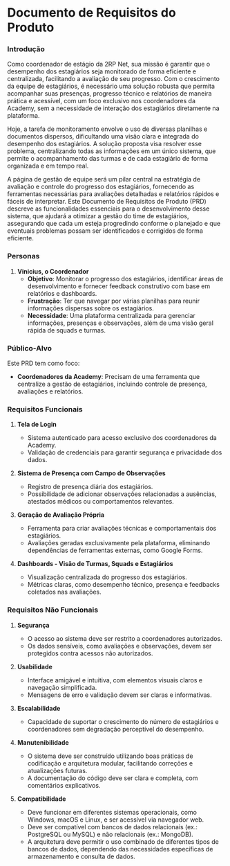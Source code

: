 # Documento de Requisitos do Produto

### **Introdução**

Como coordenador de estágio da 2RP Net, sua missão é garantir que o desempenho dos estagiários seja monitorado de forma eficiente e centralizada, facilitando a avaliação de seu progresso. Com o crescimento da equipe de estagiários, é necessário uma solução robusta que permita acompanhar suas presenças, progresso técnico e relatórios de maneira prática e acessível, com um foco exclusivo nos coordenadores da Academy, sem a necessidade de interação dos estagiários diretamente na plataforma.

Hoje, a tarefa de monitoramento envolve o uso de diversas planilhas e documentos dispersos, dificultando uma visão clara e integrada do desempenho dos estagiários. A solução proposta visa resolver esse problema, centralizando todas as informações em um único sistema, que permite o acompanhamento das turmas e de cada estagiário de forma organizada e em tempo real.

A página de gestão de equipe será um pilar central na estratégia de avaliação e controle do progresso dos estagiários, fornecendo as ferramentas necessárias para avaliações detalhadas e relatórios rápidos e fáceis de interpretar. Este Documento de Requisitos de Produto (PRD) descreve as funcionalidades essenciais para o desenvolvimento desse sistema, que ajudará a otimizar a gestão do time de estagiários, assegurando que cada um esteja progredindo conforme o planejado e que eventuais problemas possam ser identificados e corrigidos de forma eficiente.

### **Personas**

1. **Vinicius, o Coordenador**
    - **Objetivo**: Monitorar o progresso dos estagiários, identificar áreas de desenvolvimento e fornecer feedback construtivo com base em relatórios e dashboards.
    - **Frustração**: Ter que navegar por várias planilhas para reunir informações dispersas sobre os estagiários.
    - **Necessidade**: Uma plataforma centralizada para gerenciar informações, presenças e observações, além de uma visão geral rápida de squads e turmas.

### **Público-Alvo**

Este PRD tem como foco:

- **Coordenadores da Academy**: Precisam de uma ferramenta que centralize a gestão de estagiários, incluindo controle de presença, avaliações e relatórios.

### **Requisitos Funcionais**

1. **Tela de Login**  
   - Sistema autenticado para acesso exclusivo dos coordenadores da Academy.  
   - Validação de credenciais para garantir segurança e privacidade dos dados.  

2. **Sistema de Presença com Campo de Observações**  
   - Registro de presença diária dos estagiários.  
   - Possibilidade de adicionar observações relacionadas a ausências, atestados médicos ou comportamentos relevantes.  

3. **Geração de Avaliação Própria**  
   - Ferramenta para criar avaliações técnicas e comportamentais dos estagiários.  
   - Avaliações geradas exclusivamente pela plataforma, eliminando dependências de ferramentas externas, como Google Forms.  

4. **Dashboards - Visão de Turmas, Squads e Estagiários**  
   - Visualização centralizada do progresso dos estagiários.  
   - Métricas claras, como desempenho técnico, presença e feedbacks coletados nas avaliações.  


### **Requisitos Não Funcionais**

1. **Segurança**  
   - O acesso ao sistema deve ser restrito a coordenadores autorizados.  
   - Os dados sensíveis, como avaliações e observações, devem ser protegidos contra acessos não autorizados.  

2. **Usabilidade**  
   - Interface amigável e intuitiva, com elementos visuais claros e navegação simplificada.  
   - Mensagens de erro e validação devem ser claras e informativas.   

3. **Escalabilidade**  
   - Capacidade de suportar o crescimento do número de estagiários e coordenadores sem degradação perceptível do desempenho.  

4. **Manutenibilidade**  
   - O sistema deve ser construído utilizando boas práticas de codificação e arquitetura modular, facilitando correções e atualizações futuras.  
   - A documentação do código deve ser clara e completa, com comentários explicativos.  

5. **Compatibilidade**  
   - Deve funcionar em diferentes sistemas operacionais, como Windows, macOS e Linux, e ser acessível via navegador web.  
   - Deve ser compatível com bancos de dados relacionais (ex.: PostgreSQL ou MySQL) e não relacionais (ex.: MongoDB).  
   - A arquitetura deve permitir o uso combinado de diferentes tipos de bancos de dados, dependendo das necessidades específicas de armazenamento e consulta de dados.  
